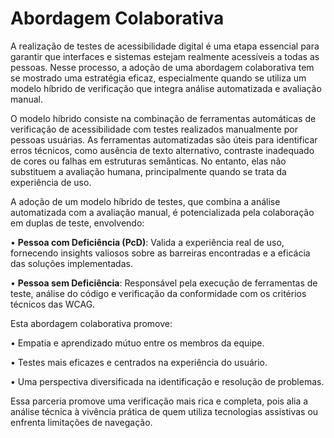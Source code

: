# Abordagem Colaborativa

A realização de testes de acessibilidade digital é uma etapa essencial para garantir que interfaces e sistemas estejam realmente acessíveis a todas as pessoas. Nesse processo, a adoção de uma abordagem colaborativa tem se mostrado uma estratégia eficaz, especialmente quando se utiliza um modelo híbrido de verificação que integra análise automatizada e avaliação manual.

O modelo híbrido consiste na combinação de ferramentas automáticas de verificação de acessibilidade com testes realizados manualmente por pessoas usuárias. As ferramentas automatizadas são úteis para identificar erros técnicos, como ausência de texto alternativo, contraste inadequado de cores ou falhas em estruturas semânticas. No entanto, elas não substituem a avaliação humana, principalmente quando se trata da experiência de uso.

A adoção de um modelo híbrido de testes, que combina a análise automatizada com a avaliação manual, é potencializada pela colaboração em duplas de teste, envolvendo:

•	**Pessoa com Deficiência (PcD)**: Valida a experiência real de uso, fornecendo insights valiosos sobre as barreiras encontradas e a eficácia das soluções implementadas.

•	**Pessoa sem Deficiência**: Responsável pela execução de ferramentas de teste, análise do código e verificação da conformidade com os critérios técnicos das WCAG.

Esta abordagem colaborativa promove:

•	Empatia e aprendizado mútuo entre os membros da equipe.

•	Testes mais eficazes e centrados na experiência do usuário.

•	Uma perspectiva diversificada na identificação e resolução de problemas.

Essa parceria promove uma verificação mais rica e completa, pois alia a análise técnica à vivência prática de quem utiliza tecnologias assistivas ou enfrenta limitações de navegação.